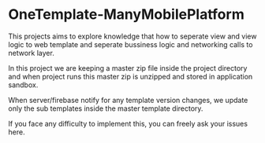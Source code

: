 # OneTemplate-ManyMobilePlatform

This projects aims to explore knowledge that how to seperate view and view logic to web template and seperate bussiness logic and networking calls to network layer.

In this project we are keeping a master zip file inside the project directory  and when project runs this master zip is unzipped and stored in application sandbox.

When server/firebase notify for any template version changes, we update only the sub templates inside the master template directory.

If you face any difficulty to implement this, you can freely ask your issues here.
